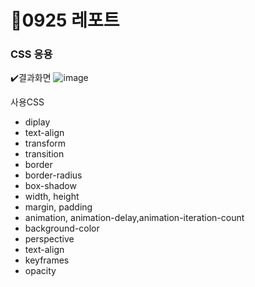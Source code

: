 # 🌟0925 레포트
### CSS 응용

✔️결과화면
![image](https://github.com/SEUNGACHOI0925/0925/assets/112832677/98acaf5b-88b2-44f6-9fc0-e4b7ae765125)

사용CSS
- diplay
- text-align
- transform
- transition
- border
- border-radius
- box-shadow
- width, height
- margin, padding
- animation, animation-delay,animation-iteration-count
- background-color
- perspective
- text-align
- keyframes
- opacity
